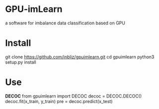 # GPU-imLearn
a software for imbalance data classification based on GPU

# Install
git clone https://github.com/inbliz/gpuimlearn.git
cd gpuimlearn
python3 setup.py install

# Use
****DECOC****
from gpuimlearn import DECOC
decoc = DECOC.DECOC()
decoc.fit(x_train, y_train)
pre = decoc.predict(x_test)

